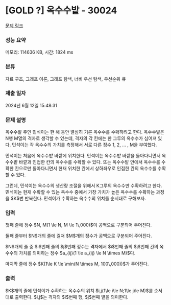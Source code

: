 # [GOLD ?] 옥수수밭 - 30024

[문제 링크](https://www.acmicpc.net/problem/30024) 

### 성능 요약

메모리: 114636 KB, 시간: 1824 ms

### 분류

자료 구조, 그래프 이론, 그래프 탐색, 너비 우선 탐색, 우선순위 큐

### 제출 일자

2024년 6월 12일 15:48:31

### 문제 설명

 <p>옥수수밭 주인 민석이는 한 해 동안 열심히 기른 옥수수를 수확하려고 한다. 옥수수밭은 N행 M열의 격자로 생각할 수 있는데, 격자의 각 칸에는 한 그루의 옥수수가 심어져 있다. 민석이는 각 옥수수의 가치를 측정해서 서로 다른 정수 
1, 2, ... , M을 부여했다.</p>

 <p>민석이는 처음에 옥수수밭 바깥에 위치한다. 민석이는 옥수수밭 바깥을 돌아다니면서 옥수수밭 바깥과 인접한 칸의 옥수수를 수확할 수 있다. 또는 옥수수밭 안에서 옥수수를 수확한 칸으로만 돌아다니면서 현재 위치한 칸에서 상하좌우로 인접한 칸의 옥수수를 수확할 수 있다.</p>

 <p>그런데, 민석이는 옥수수의 생산량 조절을 위해서 K그루의 옥수수만 수확하려고 한다. 민석이는 현재 수확할 수 있는 옥수수 중에서 가장 가치가 높은 옥수수를 수확하는 과정을 $K$번 반복한다. 민석이가 수확하는 옥수수의 위치를 순서대로 구해보자.</p>

### 입력 

 <p>첫째 줄에 정수 $N, M(1 \le N, M \le 1\,000)$이 공백으로 구분되어 주어진다. </p>

 <p>둘째 줄부터 $N$개의 줄에 걸쳐 $M$개의 정수가 공백으로 구분되어 주어진다. </p>
 <p>$N$개의 줄 중 $i$번째 줄의 $j$번째 정수는 격자에서 $i$번째 줄의 $j$번째 칸의 옥수수의 가치를 의미하는 정수 $a_{ij}(1 \le a_{ij} \le N \times M)$다. </p>

 <p>마지막 줄에 정수 $K(1\le K \le \min(N \times M, 100\,000))$가 주어진다.</p>

### 출력 

 <p>$K$개의 줄에 민석이가 수확하는 옥수수의 위치 $i,j(1\le i\le N;1\le j\le M)$를 순서대로 출력한다. $i,j$는 격자의 $i$번째 행, $j$번째 열을 의미한다.</p>

